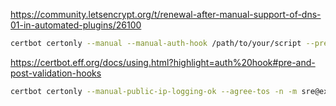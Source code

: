 https://community.letsencrypt.org/t/renewal-after-manual-support-of-dns-01-in-automated-plugins/26100

```bash
certbot certonly --manual --manual-auth-hook /path/to/your/script --preferred-challenges dns
```

https://certbot.eff.org/docs/using.html?highlight=auth%20hook#pre-and-post-validation-hooks

```bash
certbot certonly --manual-public-ip-logging-ok --agree-tos -n -m sre@example.com --preferred-challenges=dns --test-cert  --manual --manual-auth-hook /opt/certbot/validation.sh --manual-cleanup-hook /opt/certbot/clean.sh -d t1.example.com -d t2.example.com
```
